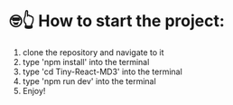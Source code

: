 # 🤓👆 How to start the project:
1. clone the repository and navigate to it
2. type 'npm install' into the terminal
3. type 'cd Tiny-React-MD3' into the terminal
4. type 'npm run dev' into the terminal
5. Enjoy!
